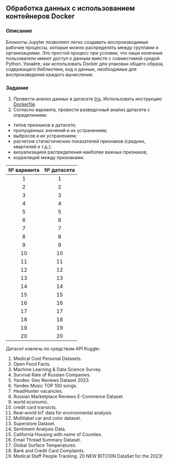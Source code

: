 ##  Обработка данных с использованием контейнеров Docker

### Описание

Блокноты Jupyter позволяют легко создавать воспроизводимые рабочие процессы, которые можно распределять между группами и организациями. Это простой процесс при условии, что наши конечные пользователи имеют доступ к данным вместе с совместимой средой Python. Узнайте, как использовать Docker для упаковки общего образа, содержащего библиотеки, код и данные, необходимые для воспроизведения каждого вычисления.

### Задание
1. Провести анализ данных в датасете [Iris](https://github.com/BosenkoTM/using-docker-containers-for-data/blob/main/workflow1-self-contained/iris-analysis.ipynb). Использовать инструкцию [Dockerfile](https://github.com/BosenkoTM/using-docker-containers-for-data/tree/main/workflow1-self-contained)
2. Согласно варианта, провести разведочный анализ датасета с определением:
- типов признаков в датасете;
- пропущенных значений и их устранением;
- выбросов и их устранением;
- расчетом статистических показателей признаков (средних, квартилей и т.д.);
- визуализацией распределения наиболее важных признаков;
- корреляций между признаками.

| № варианта  | № датасета |
| :---: | :---: |
| 1    | 1  |
| 2    | 2  |
| 3    | 3  |
| 4    | 4  |
| 5    | 5  |
| 6    | 6  |
| 7    | 7  |
| 8    | 8  |
| 9    | 9  |
| 10   | 10  |
| 11   | 11  |
| 12   | 12  |
| 13   | 13  |
| 14   | 14  |
| 15   | 15  |
| 16   | 16  |
| 17   | 17  |
| 18   | 18  |
| 19   | 19  |
| 20   | 20  |

Датасет извлечь по средством API Kuggle:

1. Medical Cost Personal Datasets.
2. Open Food Facts.
3. Machine Learning & Data Science Survey.
4. Survival Rate of Russian Companies.
5. Yandex: Geo Reviews Dataset 2023.
6. Yandex Music TOP 100 songs.
7. HeadHunter vacancies.
8. Russian Marketplace Reviews E-Commerce Dataset.
9. world economic.
10. credit card transicts.
11. Real-world IoT data for environmental analysis.
12. Multilabel car and color dataset.
13. Superstore Dataset.
14. Sentiment Analysis Data.
15. California Housing with name of Counties.
16. Email Thread Summary Dataset.
17. Global Surface Temperatures.
18. Bank and Credit Card Complaints.
19. Medical Staff People Tracking.
20 NEW BITCOIN DataSet for the 2023!
